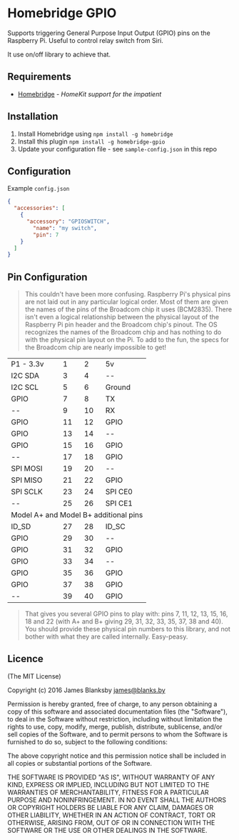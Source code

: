 # Homebridge GPIO

Supports triggering General Purpose Input Output (GPIO) pins on the Raspberry Pi.
Useful to control relay switch from Siri.

It use on/off library to achieve that.

## Requirements
-	[Homebridge](https://github.com/nfarina/homebridge) - _HomeKit support for the impatient_

## Installation
1.	Install Homebridge using `npm install -g homebridge`
2.	Install this plugin `npm install -g homebridge-gpio`
3.	Update your configuration file - see `sample-config.json` in this repo

## Configuration
Example `config.json`

```json
{
  "accessories": [
    {
      "accessory": "GPIOSWITCH",
        "name": "my switch",
        "pin": 7
    }
  ]
}
```

## Pin Configuration

> This couldn't have been more confusing. Raspberry Pi's physical pins are not laid out in any particular logical order. Most of them are given the names of the pins of the Broadcom chip it uses (BCM2835). There isn't even a logical relationship between the physical layout of the Raspberry Pi pin header and the Broadcom chip's pinout. The OS recognizes the names of the Broadcom chip and has nothing to do with the physical pin layout on the Pi. To add to the fun, the specs for the Broadcom chip are nearly impossible to get!

<table>
    <tr>
        <td>P1 - 3.3v</td>
        <td>1</td>
        <td>2</td>
        <td>5v</td>
    </tr>
    <tr>
        <td>I2C SDA</td>
        <td>3</td>
        <td>4</td>
        <td>--</td>
    </tr>
    <tr>
        <td>I2C SCL</td>
        <td>5</td>
        <td>6</td>
        <td>Ground</td>
    </tr>
    <tr>
        <td>GPIO</td>
        <td>7</td>
        <td>8</td>
        <td>TX</td>
    </tr>
    <tr>
        <td>--</td>
        <td>9</td>
        <td>10</td>
        <td>RX</td>
    </tr>
    <tr>
        <td>GPIO</td>
        <td>11</td>
        <td>12</td>
        <td>GPIO</td>
    </tr>
    <tr>
        <td>GPIO</td>
        <td>13</td>
        <td>14</td>
        <td>--</td>
    </tr>
    <tr>
        <td>GPIO</td>
        <td>15</td>
        <td>16</td>
        <td>GPIO</td>
    </tr>
    <tr>
        <td>--</td>
        <td>17</td>
        <td>18</td>
        <td>GPIO</td>
    </tr>
    <tr>
        <td>SPI MOSI</td>
        <td>19</td>
        <td>20</td>
        <td>--</td>
    </tr>
    <tr>
        <td>SPI MISO</td>
        <td>21</td>
        <td>22</td>
        <td>GPIO</td>
    </tr>
    <tr>
        <td>SPI SCLK</td>
        <td>23</td>
        <td>24</td>
        <td>SPI CE0</td>
    </tr>
    <tr>
        <td>--</td>
        <td>25</td>
        <td>26</td>
        <td>SPI CE1</td>
    </tr>
    <tr>
        <td colspan="4">Model A+ and Model B+ additional pins</td>
    </tr>
    <tr>
        <td>ID_SD</td>
        <td>27</td>
        <td>28</td>
        <td>ID_SC</td>
    </tr>
    <tr>
        <td>GPIO</td>
        <td>29</td>
        <td>30</td>
        <td>--</td>
    </tr>
    <tr>
        <td>GPIO</td>
        <td>31</td>
        <td>32</td>
        <td>GPIO</td>
    </tr>
    <tr>
        <td>GPIO</td>
        <td>33</td>
        <td>34</td>
        <td>--</td>
    </tr>
    <tr>
        <td>GPIO</td>
        <td>35</td>
        <td>36</td>
        <td>GPIO</td>
    </tr>
    <tr>
        <td>GPIO</td>
        <td>37</td>
        <td>38</td>
        <td>GPIO</td>
    </tr>
    <tr>
        <td>--</td>
        <td>39</td>
        <td>40</td>
        <td>GPIO</td>
    </tr>
</table>

> That gives you several GPIO pins to play with: pins 7, 11, 12, 13, 15, 16, 18 and 22 (with A+ and B+ giving 29, 31, 32, 33, 35, 37, 38 and 40). You should provide these physical pin numbers to this library, and not bother with what they are called internally. Easy-peasy.

## Licence

(The MIT License)

Copyright (c) 2016 James Blanksby james@blanks.by

Permission is hereby granted, free of charge, to any person obtaining a copy of this software and associated documentation files (the "Software"), to deal in the Software without restriction, including without limitation the rights to use, copy, modify, merge, publish, distribute, sublicense, and/or sell copies of the Software, and to permit persons to whom the Software is furnished to do so, subject to the following conditions:

The above copyright notice and this permission notice shall be included in all copies or substantial portions of the Software.

THE SOFTWARE IS PROVIDED "AS IS", WITHOUT WARRANTY OF ANY KIND, EXPRESS OR IMPLIED, INCLUDING BUT NOT LIMITED TO THE WARRANTIES OF MERCHANTABILITY, FITNESS FOR A PARTICULAR PURPOSE AND NONINFRINGEMENT. IN NO EVENT SHALL THE AUTHORS OR COPYRIGHT HOLDERS BE LIABLE FOR ANY CLAIM, DAMAGES OR OTHER LIABILITY, WHETHER IN AN ACTION OF CONTRACT, TORT OR OTHERWISE, ARISING FROM, OUT OF OR IN CONNECTION WITH THE SOFTWARE OR THE USE OR OTHER DEALINGS IN THE SOFTWARE.
